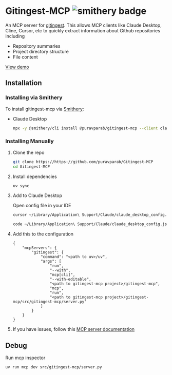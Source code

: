 # Gitingest-MCP ![smithery badge](https://smithery.ai/badge/@puravparab/gitingest-mcp)

An MCP server for [gitingest](https://github.com/cyclotruc/gitingest). This allows MCP clients like Claude Desktop, Cline, Cursor, etc to quickly extract information about Github repositories including

- Repository summaries
- Project directory structure
- File content

[View demo](https://twitter.com/notpurav/status/1898955689030193485)

## Installation

### Installing via Smithery

To install gitingest-mcp via [Smithery](https://smithery.ai/server/@puravparab/gitingest-mcp):

- Claude Desktop
	```bash
	npx -y @smithery/cli install @puravparab/gitingest-mcp --client claude
	```

### Installing Manually

1. Clone the repo
	```bash
	git clone https://https://github.com/puravparab/Gitingest-MCP
	cd Gitingest-MCP
	```

2. Install dependencies
	```bash
	uv sync
	```

3. Add to Claude Desktop

	Open config file in your IDE
	```bash
	cursor ~/Library/Application\ Support/Claude/claude_desktop_config.json
	```
	```bash
	code ~/Library/Application\ Support/Claude/claude_desktop_config.json
	```

4. Add this to the configuration

	```
	{
		"mcpServers": {
			"gitingest": {
				"command": "<path to uv>/uv",
				"args": [
					"run",
					"--with",
					"mcp[cli]",
					"--with-editable",
					"<path to gitingest-mcp project>/gitingest-mcp",
					"mcp",
					"run",
					"<path to gitingest-mcp project>/gitingest-mcp/src/gitingest-mcp/server.py"
				]
			}
		}
	}
	```

5. If you have issues, follow this [MCP server documentation](https://modelcontextprotocol.io/quickstart/server)

## Debug

Run mcp inspector
```
uv run mcp dev src/gitingest-mcp/server.py
```